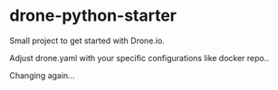 # drone-python-starter
Small project to get started with Drone.io.

Adjust drone.yaml with your specific configurations like docker repo..

Changing again...
